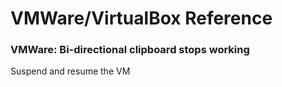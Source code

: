 # VMWare/VirtualBox Reference

### VMWare: Bi-directional clipboard stops working
Suspend and resume the VM